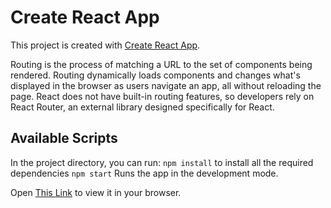 # Create React App

This project is created with [Create React App](https://github.com/facebook/create-react-app).

Routing is the process of matching a URL to the set of components being rendered. Routing dynamically loads components and changes what's displayed in the browser as users navigate an app, all without reloading the page. React does not have built-in routing features, so developers rely on React Router, an external library designed specifically for React.

## Available Scripts

In the project directory, you can run:
`npm install` to install all the required dependencies
`npm start`
Runs the app in the development mode.

Open [This Link](https://teacher-courses.vercel.app/) to view it in your browser.

